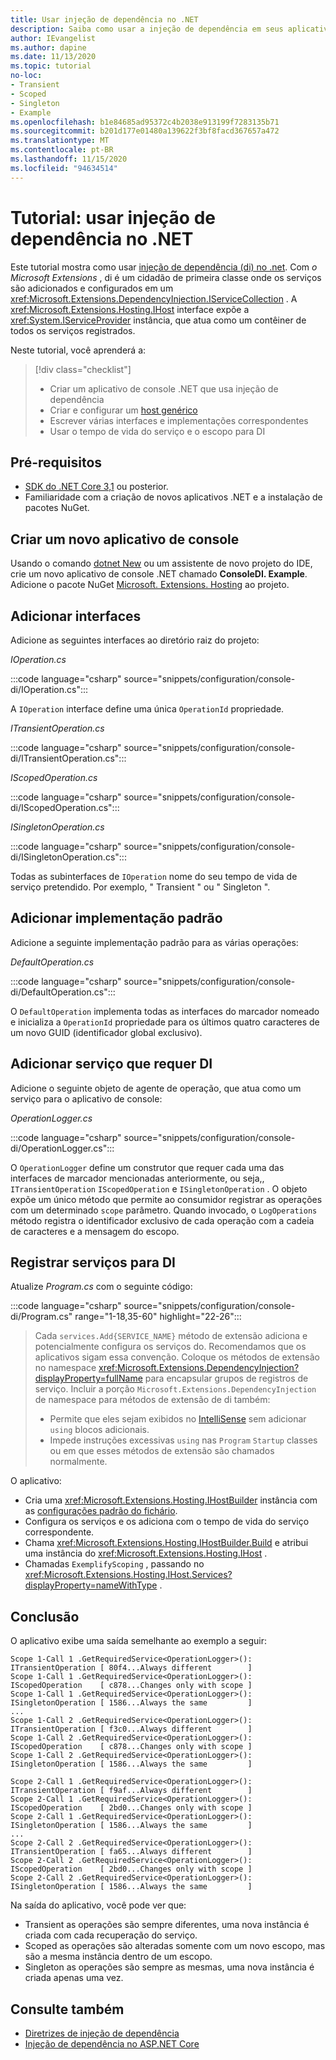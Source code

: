 ```yaml
---
title: Usar injeção de dependência no .NET
description: Saiba como usar a injeção de dependência em seus aplicativos .NET.
author: IEvangelist
ms.author: dapine
ms.date: 11/13/2020
ms.topic: tutorial
no-loc:
- Transient
- Scoped
- Singleton
- Example
ms.openlocfilehash: b1e84685ad95372c4b2038e913199f7283135b71
ms.sourcegitcommit: b201d177e01480a139622f3bf8facd367657a472
ms.translationtype: MT
ms.contentlocale: pt-BR
ms.lasthandoff: 11/15/2020
ms.locfileid: "94634514"
---
```

# <a name="tutorial-use-dependency-injection-in-net"></a>Tutorial: usar injeção de dependência no .NET

Este tutorial mostra como usar [injeção de dependência (di) no .net](dependency-injection.md). Com *o Microsoft Extensions* , di é um cidadão de primeira classe onde os serviços são adicionados e configurados em um <xref:Microsoft.Extensions.DependencyInjection.IServiceCollection> . A <xref:Microsoft.Extensions.Hosting.IHost> interface expõe a <xref:System.IServiceProvider> instância, que atua como um contêiner de todos os serviços registrados.

Neste tutorial, você aprenderá a:

> [!div class="checklist"]
>
> - Criar um aplicativo de console .NET que usa injeção de dependência
> - Criar e configurar um [host genérico](generic-host.md)
> - Escrever várias interfaces e implementações correspondentes
> - Usar o tempo de vida do serviço e o escopo para DI

## <a name="prerequisites"></a>Pré-requisitos

- [SDK do .NET Core 3,1](https://dotnet.microsoft.com/download/dotnet-core) ou posterior.
- Familiaridade com a criação de novos aplicativos .NET e a instalação de pacotes NuGet.

## <a name="create-a-new-console-application"></a>Criar um novo aplicativo de console

Usando o comando [dotnet New](../tools/dotnet-new.md) ou um assistente de novo projeto do IDE, crie um novo aplicativo de console .NET chamado **ConsoleDI. Example**. Adicione o pacote NuGet [Microsoft. Extensions. Hosting](https://www.nuget.org/packages/Microsoft.Extensions.Hosting) ao projeto.

## <a name="add-interfaces"></a>Adicionar interfaces

Adicione as seguintes interfaces ao diretório raiz do projeto:

*IOperation.cs*

:::code language="csharp" source="snippets/configuration/console-di/IOperation.cs":::

A `IOperation` interface define uma única `OperationId` propriedade.

*ITransientOperation.cs*

:::code language="csharp" source="snippets/configuration/console-di/ITransientOperation.cs":::

*IScopedOperation.cs*

:::code language="csharp" source="snippets/configuration/console-di/IScopedOperation.cs":::

*ISingletonOperation.cs*

:::code language="csharp" source="snippets/configuration/console-di/ISingletonOperation.cs":::

Todas as subinterfaces de `IOperation` nome do seu tempo de vida de serviço pretendido. Por exemplo, " Transient " ou " Singleton ".

## <a name="add-default-implementation"></a>Adicionar implementação padrão

Adicione a seguinte implementação padrão para as várias operações:

*DefaultOperation.cs*

:::code language="csharp" source="snippets/configuration/console-di/DefaultOperation.cs":::

O `DefaultOperation` implementa todas as interfaces do marcador nomeado e inicializa a `OperationId` propriedade para os últimos quatro caracteres de um novo GUID (identificador global exclusivo).

## <a name="add-service-that-requires-di"></a>Adicionar serviço que requer DI

Adicione o seguinte objeto de agente de operação, que atua como um serviço para o aplicativo de console:

*OperationLogger.cs*

:::code language="csharp" source="snippets/configuration/console-di/OperationLogger.cs":::

O `OperationLogger` define um construtor que requer cada uma das interfaces de marcador mencionadas anteriormente, ou seja,, `ITransientOperation` `IScopedOperation` e `ISingletonOperation` . O objeto expõe um único método que permite ao consumidor registrar as operações com um determinado `scope` parâmetro. Quando invocado, o `LogOperations` método registra o identificador exclusivo de cada operação com a cadeia de caracteres e a mensagem do escopo.

## <a name="register-services-for-di"></a>Registrar serviços para DI

Atualize *Program.cs* com o seguinte código:

:::code language="csharp" source="snippets/configuration/console-di/Program.cs" range="1-18,35-60" highlight="22-26":::

> Cada `services.Add{SERVICE_NAME}` método de extensão adiciona e potencialmente configura os serviços do. Recomendamos que os aplicativos sigam essa convenção. Coloque os métodos de extensão no namespace <xref:Microsoft.Extensions.DependencyInjection?displayProperty=fullName> para encapsular grupos de registros de serviço. Incluir a porção `Microsoft.Extensions.DependencyInjection` de namespace para métodos de extensão de di também:
>
> - Permite que eles sejam exibidos no [IntelliSense](/visualstudio/ide/using-intellisense) sem adicionar `using` blocos adicionais.
> - Impede instruções excessivas `using` nas `Program` `Startup` classes ou em que esses métodos de extensão são chamados normalmente.

O aplicativo:

- Cria uma <xref:Microsoft.Extensions.Hosting.IHostBuilder> instância com as [configurações padrão do fichário](generic-host.md#default-builder-settings).
- Configura os serviços e os adiciona com o tempo de vida do serviço correspondente.
- Chama <xref:Microsoft.Extensions.Hosting.IHostBuilder.Build> e atribui uma instância do <xref:Microsoft.Extensions.Hosting.IHost> .
- Chamadas `ExemplifyScoping` , passando no <xref:Microsoft.Extensions.Hosting.IHost.Services?displayProperty=nameWithType> .

## <a name="conclusion"></a>Conclusão

O aplicativo exibe uma saída semelhante ao exemplo a seguir:

```console
Scope 1-Call 1 .GetRequiredService<OperationLogger>(): ITransientOperation [ 80f4...Always different        ]
Scope 1-Call 1 .GetRequiredService<OperationLogger>(): IScopedOperation    [ c878...Changes only with scope ]
Scope 1-Call 1 .GetRequiredService<OperationLogger>(): ISingletonOperation [ 1586...Always the same         ]
...
Scope 1-Call 2 .GetRequiredService<OperationLogger>(): ITransientOperation [ f3c0...Always different        ]
Scope 1-Call 2 .GetRequiredService<OperationLogger>(): IScopedOperation    [ c878...Changes only with scope ]
Scope 1-Call 2 .GetRequiredService<OperationLogger>(): ISingletonOperation [ 1586...Always the same         ]

Scope 2-Call 1 .GetRequiredService<OperationLogger>(): ITransientOperation [ f9af...Always different        ]
Scope 2-Call 1 .GetRequiredService<OperationLogger>(): IScopedOperation    [ 2bd0...Changes only with scope ]
Scope 2-Call 1 .GetRequiredService<OperationLogger>(): ISingletonOperation [ 1586...Always the same         ]
...
Scope 2-Call 2 .GetRequiredService<OperationLogger>(): ITransientOperation [ fa65...Always different        ]
Scope 2-Call 2 .GetRequiredService<OperationLogger>(): IScopedOperation    [ 2bd0...Changes only with scope ]
Scope 2-Call 2 .GetRequiredService<OperationLogger>(): ISingletonOperation [ 1586...Always the same         ]
```

Na saída do aplicativo, você pode ver que:

- Transient as operações são sempre diferentes, uma nova instância é criada com cada recuperação do serviço.
- Scoped as operações são alteradas somente com um novo escopo, mas são a mesma instância dentro de um escopo.
- Singleton as operações são sempre as mesmas, uma nova instância é criada apenas uma vez.

## <a name="see-also"></a>Consulte também

* [Diretrizes de injeção de dependência](dependency-injection-guidelines.md)
* [Injeção de dependência no ASP.NET Core](/aspnet/core/fundamentals/dependency-injection)
